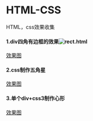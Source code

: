 # HTML-CSS
HTML，css效果收集

#### 1.div四角有边框的效果![rect.html]()
[效果图]()

#### 2.css制作五角星![]()
[效果图]()

#### 3.单个div+css3制作心形![]()
[效果图]()